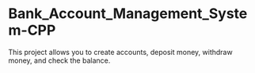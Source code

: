# Bank_Account_Management_System-CPP
This project allows you to create accounts, deposit money, withdraw money, and check the balance.
